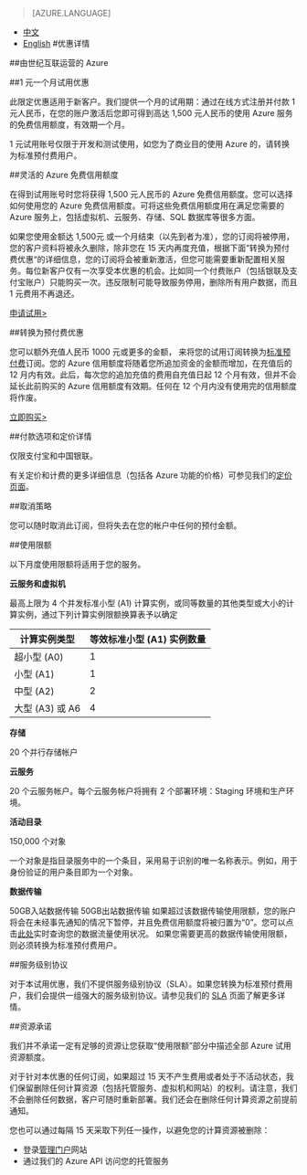 <properties
	pageTitle="优惠详情 - Microsoft Azure"
    description="优惠详情 - 1 元一个月试用优惠"
    services=""
    documentationCenter=""
    authors=""
    manager=""
    editor=""
    tags=""/>

<tags ms.service="legal" ms.date="" wacn.date="" wacn.lang="cn"/>

> [AZURE.LANGUAGE]
- [中文](/offers/ms-mc-azr-44p/)
- [English](/offers/ms-mc-azr-44p-en/)
#优惠详情

##由世纪互联运营的 Azure

##1 元一个月试用优惠

此限定优惠适用于新客户。我们提供一个月的试用期：通过在线方式注册并付款 1 元人民币，在您的账户激活后您即可得到高达 1,500 元人民币的使用 Azure 服务的免费信用额度，有效期一个月。

1 元试用账号仅限于开发和测试使用，如您为了商业目的使用 Azure 的，请转换为标准预付费用户。

##灵活的 Azure 免费信用额度

在得到试用账号时您将获得 1,500 元人民币的 Azure 免费信用额度。您可以选择如何使用您的 Azure 免费信用额度。可将这些免费信用额度用在满足您需要的 Azure 服务上，包括虚拟机、云服务、存储、SQL 数据库等很多方面。

如果您使用金额达 1,500元 或一个月结束（以先到者为准），您的订阅将被停用，您的客户资料将被永久删除，除非您在 15 天内再度充值，根据下面“转换为预付费优惠“的详细信息，您的订阅将会被重新激活，但您可能需要重新配置相关服务。每位新客户仅有一次享受本优惠的机会。比如同一个付费账户（包括银联及支付宝账户）只能购买一次。违反限制可能导致服务停用，删除所有用户数据，而且 1 元费用不再退还。

[申请试用>](/pricing/1rmb-trial/)

##转换为预付费优惠

您可以额外充值人民币 1000 元或更多的金额， 来将您的试用订阅转换为[标准预付费](https://www.azure.cn/offers/ms-mc-arz-33p/)订阅。您的 Azure 信用额度将随着您所追加资金的金额而增加，在充值后的 12 月内有效。此后，每次您的追加充值的费用自充值日起 12 个月有效，但并不会延长此前购买的 Azure 信用额度有效期。任何在 12 个月内没有使用完的信用额度将作废。

[立即购买>](/pricing/pia/)

##付款选项和定价详情

仅限支付宝和中国银联。

有关定价和计费的更多详细信息（包括各 Azure 功能的价格）可参见我们的[定价页面](https://www.azure.cn/pricing/overview/)。

##取消策略

您可以随时取消此订阅，但将失去在您的帐户中任何的预付金额。

##使用限额

以下月度使用限额将适用于您的服务。


**云服务和虚拟机**

最高上限为 4 个并发标准小型 (A1) 计算实例，或同等数量的其他类型或大小的计算实例，通过下列计算实例限额换算表予以确定


|计算实例类型|等效标准小型 (A1) 实例数量|
|-------------------|---------|
|超小型 (A0)| 1 |
|小型 (A1)| 1 |
|中型 (A2)| 2 |
|大型 (A3) 或 A6| 4 |

**存储**

20 个并行存储帐户

**云服务**

20 个云服务帐户。每个云服务帐户将拥有 2 个部署环境：Staging 环境和生产环境。

**活动目录**

150,000 个对象

一个对象是指目录服务中的一个条目，采用易于识别的唯一名称表示。例如，用于身份验证的用户条目即为一个对象。

**数据传输**

50GB入站数据传输
50GB出站数据传输
如果超过该数据传输使用限额，您的账户将会在未经事先通知的情况下暂停，并且免费信用额度将被归置为“0”。您可以点击[此处](https://account.windowsazure.cn/Subscriptions/)实时查询您的数据流量使用状况。
如果您需要更高的数据传输使用限额，则必须转换为标准预付费用户。

##服务级别协议

对于本试用优惠，我们不提供服务级别协议（SLA）。如果您转换为标准预付费用户，我们会提供一组强大的服务级别协议。请参见我们的 [SLA](https://www.azure.cn/support/legal/sla/)  页面了解更多详情。

##资源承诺

我们并不承诺一定有足够的资源让您获取“使用限额”部分中描述全部 Azure 试用资源额度。

对于针对本优惠的任何订阅，如果超过 15 天不产生费用或者处于不活动状态，我们保留删除任何计算资源（包括托管服务、虚拟机和网站）的权利。请注意，我们不会删除任何数据，客户可随时重新部署。我们还会在删除任何计算资源之前提前通知。

您也可以通过每隔 15 天采取下列任一操作，以避免您的计算资源被删除：

 - 登录[管理门户](https://manage.windowsazure.cn/)网站
 - 通过我们的 Azure API 访问您的托管服务

